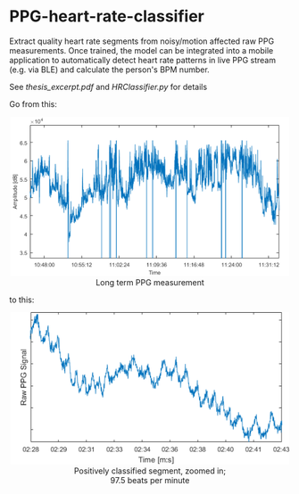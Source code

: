 # PPG-heart-rate-classifier
Extract quality heart rate segments from noisy/motion affected raw PPG measurements. Once trained, the model can be integrated into a mobile application to automatically detect heart rate patterns in live PPG stream (e.g. via BLE) and calculate the person's BPM number.

See _thesis_excerpt.pdf_ and _HRClassifier.py_ for details

Go from this:

<div style="text-align:center" align="center"><img src="figures/before.png" width="500"><br />Long term PPG measurement</div>

to this:

<div style="text-align:center" align="center"><img src="figures/after.png" width="500"><br />Positively classified segment, zoomed in;<br />97.5 beats per minute</div>
